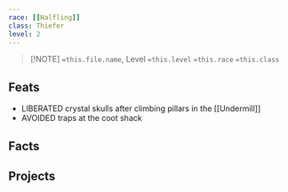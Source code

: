 ```yaml
---
race: [[Halfling]]
class: Thiefer
level: 2
---
```





> [!NOTE] `=this.file.name`, Level `=this.level` `=this.race` `=this.class`


## Feats
- LIBERATED crystal skulls after climbing pillars in the [[Undermill]]
- AVOIDED traps at the coot shack

## Facts

## Projects


